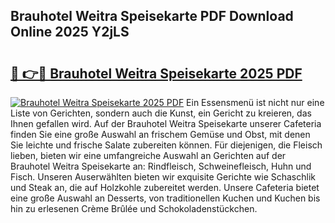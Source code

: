 ## Brauhotel Weitra Speisekarte PDF Download Online 2025 Y2jLS

# <h2><a href="http://gcb06q9.nevu.top/?p=Brauhotel+Weitra+Speisekarte">🔗 👉🔴 Brauhotel Weitra Speisekarte 2025 PDF</a></h2>

[![Brauhotel Weitra Speisekarte 2025 PDF](https://i.imgur.com/dBaPXMq.png)](http://gcb06q9.nevu.top/?p=Brauhotel+Weitra+Speisekarte)
Ein Essensmenü ist nicht nur eine Liste von Gerichten, sondern auch die Kunst, ein Gericht zu kreieren, das Ihnen gefallen wird. Auf der Brauhotel Weitra Speisekarte unserer Cafeteria finden Sie eine große Auswahl an frischem Gemüse und Obst, mit denen Sie leichte und frische Salate zubereiten können. Für diejenigen, die Fleisch lieben, bieten wir eine umfangreiche Auswahl an Gerichten auf der Brauhotel Weitra Speisekarte an: Rindfleisch, Schweinefleisch, Huhn und Fisch. Unseren Auserwählten bieten wir exquisite Gerichte wie Schaschlik und Steak an, die auf Holzkohle zubereitet werden. Unsere Cafeteria bietet eine große Auswahl an Desserts, von traditionellen Kuchen und Kuchen bis hin zu erlesenen Crème Brûlée und Schokoladenstückchen.
